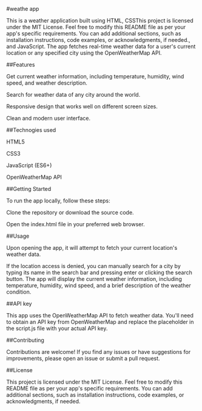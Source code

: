 #weathe app

This is a weather application built using HTML, CSSThis project is licensed under the MIT License.
Feel free to modify this README file as per your app's specific requirements. You can add additional sections, such as installation instructions, code examples, or acknowledgments, if needed., and JavaScript. The app fetches real-time weather data for a user's current location or any specified city using the OpenWeatherMap API.

##Features

Get current weather information, including temperature, humidity, wind speed, and weather description.

Search for weather data of any city around the world.

Responsive design that works well on different screen sizes.

Clean and modern user interface.

##Technogies used 

HTML5

CSS3

JavaScript (ES6+)

OpenWeatherMap API

##Getting Started 

To run the app locally, follow these steps:

Clone the repository or download the source code.

Open the index.html file in your preferred web browser.

##Usage

Upon opening the app, it will attempt to fetch your current location's weather data.

If the location access is denied, you can manually search for a city by typing its name in the search bar and pressing enter or clicking the search button.
The app will display the current weather information, including temperature, humidity, wind speed, and a brief description of the weather condition.

##API key 

This app uses the OpenWeatherMap API to fetch weather data. You'll need to obtain an API key from OpenWeatherMap and replace the placeholder in the script.js file with your actual API key.

##Contributing

Contributions are welcome! If you find any issues or have suggestions for improvements, please open an issue or submit a pull request.

##License

This project is licensed under the MIT License.
Feel free to modify this README file as per your app's specific requirements. You can add additional sections, such as installation instructions, code examples, or acknowledgments, if needed.

